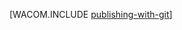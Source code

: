 <properties linkid="develop-dotnet-publishing-with-git" urlDisplayName="Publishing from Source Control to Azure Web Sites" pageTitle="Publishing from Source Control to Azure Web Sites" metaKeywords="Azure web site GitHub, Azure website GitHub, Azure website Git, Azure website CodePlex, Azure website continuous publishing, BitBucket, Dropbox, GitHub, Mercurial" description="Learn how to use Git to publish an Azure web site, and then enable continuous deployment from Bitbucket, CodePlex, Dropbox, GitHub, or Mercurial." metaCanonical="" services="web-sites" documentationCenter=".NET" title="" authors="timamm" solutions="" manager="paulettm" editor="mollybos" />

[WACOM.INCLUDE [publishing-with-git][publishing-with-git]]

  [publishing-with-git]: ../includes/publishing-with-git.md
